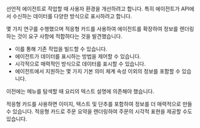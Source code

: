 선언적 에이전트로 작업할 때 사용자 환경을 개선하려고 합니다. 특히 에이전트가 API에서 수신하는 데이터를 다양한 방식으로 표시하려고 합니다.

몇 가지 연구를 수행했으며 적응형 카드를 사용하여 에이전트를 확장하여 정보를 렌더링하는 것이 요구 사항에 적합하다는 것을 발견했습니다.

- 이를 통해 기존 작업을 빌드할 수 있습니다.
- 에이전트가 데이터를 표시하는 방법을 제어할 수 있습니다.
- 시각적으로 매력적인 방식으로 데이터를 표시할 수 있습니다.
- 에이전트에서 지원하는 몇 가지 기본 의미 체계 속성 이외의 정보를 포함할 수 있습니다.

이전에는 메뉴를 탐색할 때 요리의 텍스트 설명에 의존해야 했습니다.

적응형 카드를 사용하면 이미지, 텍스트 및 단추를 포함하여 정보를 더 매력적으로 만들 수 있습니다. 적응형 카드로 주문 요약을 렌더링하여 주문의 시각적 표현을 제공할 수도 있습니다.
